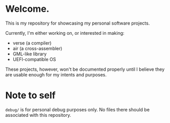 # Welcome.

This is my repository for showcasing my personal software projects.

Currently, I'm either working on, or interested in making:
- verse (a compiler)
- air (a cross-assembler)
- GML-like library
- UEFI-compatible OS

These projects, however, won't be documented properly until I believe they are usable enough for my intents and purposes.

# Note to self

`debug/` is for personal debug purposes only. No files there should be associated with this repository.
